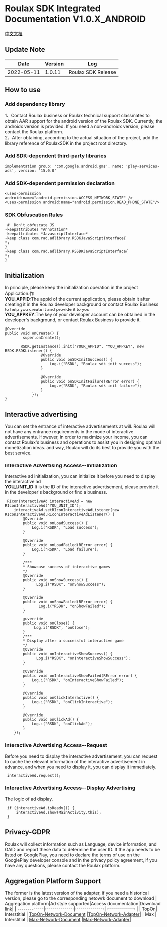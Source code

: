 

# Roulax SDK Integrated Documentation V1.0.X_ANDROID  

[中文文档](https://github.com/RoulaxTeam/Roulax-Android-SDK/blob/master/README.md)  

## Update Note
| Date | Version | Log |
|--|--|--|
| 2022-05-11 | 1.0.11 | Roulax SDK Release |

## How to use

### Add dependency library
1、Contact Roulax business or Roulax technical support classmates to obtain AAR support for the android version of the Roulax SDK. Currently, the androidx version is provided. If you need a non-androidx version, please contact the Roulax platform.  
2、After obtaining, according to the actual situation of the project, add the library reference of RoulaxSDK in the project root directory.

<!-- 下载地址：[Roulax-SDK-Core](https://github.com/RoulaxTeam/Roulax-Android-SDK/releases/download/main_1.0.11/rsdk_1011_202205091149.aar) -->

### Add SDK-dependent third-party libraries
	implementation group: 'com.google.android.gms', name: 'play-services-ads', version: '15.0.0'

### Add SDK-dependent permission declaration

  	<uses-permission android:name="android.permission.ACCESS_NETWORK_STATE" />
    <uses-permission android:name="android.permission.READ_PHONE_STATE"/>


### SDK Obfuscation Rules
     #  Don't obfuscate JS
	-keepattributes *Annotation*
	-keepattributes *JavascriptInterface*
	-keep class com.rad.adlibrary.RSDKJavaScriptInterface{
	*;
	}
	-keep class com.rad.adlibrary.RSSDKJavaScriptInterface{
	*;
	}


## Initialization

In principle, please keep the initialization operation in the project Application.作<br>
**YOU_APPID**:The appid of the current application, please obtain it after creating it in the Roulax developer background or contact Roulax Business to help you create it and provide it to you<br>
**YOU_APPKEY**:The key of your developer account can be obtained in the developer's background, or contact Roulax Business to provide it.<br>


	@Override
	public void onCreate() {
			super.onCreate();

           RSDK.getInstance().init("YOUR_APPID", "YOU_APPKEY", new RSDK.RSDKListener() {
                    @Override
                    public void onSDKInitSuccess() {
                        Log.i("RSDK", "Roulax sdk init success");
                    }

                    @Override
                    public void onSDKInitFailure(RError error) {
                        Log.e("RSDK", "Roulax sdk init failure");
                    }
                });  
	}


## Interactive advertising

You can set the entrance of interactive advertisements at will. Roulax will not have any entrance requirements in the mode of interactive advertisements. However, in order to maximize your income, you can contact Roulax's business and operations to assist you in designing optimal monetization ideas. and way, Roulax will do its best to provide you with the best service.

### Interactive Advertising Access--Initialization

Interactive ad initialization, you can initialize it before you need to display the interactive ad<br>
**YOU_UNIT_ID**:It is the ID of the interactive advertisement, please provide it in the developer's background or find a business.


     RIconInteractiveAd interactiveAd = new RIconInteractiveAd("YOU_UNIT_ID");
        interactiveAd.setRIconInteractiveAdListener(new RIconInteractiveAd.RIconInteractiveAdListener() {
            @Override
            public void onLoadSuccess() {
                Log.i("RSDK", "Load success");
            }

            @Override
            public void onLoadFailed(RError error) {
                Log.i("RSDK", "Load failure");
            }

			/***
			* Showcase success of interactive games
			*/
            @Override
            public void onShowSuccess() {
				  Log.i("RSDK", "onShowSuccess");
            }

            @Override
            public void onShowFailed(RError error) {
				   Log.i("RSDK", "onShowFailed");
            }

            @Override
            public void onClose() {
                 Log.i("RSDK", "onClose");
            }
			/***
			* Display after a successful interactive game
			*/
            @Override
            public void onInteractiveShowSuccess() {
				  Log.i("RSDK", "onInteractiveShowSuccess");
            }
			
            @Override
            public void onInteractiveShowFailed(RError error) {               
				Log.i("RSDK", "onInteractiveShowFailed");
            }

            @Override
            public void onClickInteractive() {
                Log.i("RSDK", "onClickInteractive");
            }

            @Override
            public void onClickAd() {
                Log.i("RSDK", "onClickAd");
            }
        });


### Interactive Advertising Access--Request

Before you need to display the interactive advertisement, you can request to cache the relevant information of the interactive advertisement in advance, and when you need to display it, you can display it immediately.

	 interactiveAd.request();


### Interactive Advertising Access--Display Advertising

The logic of ad display.

 	 if (interactiveAd.isReady()) {
         interactiveAd.show(MainActivity.this);
     }

## Privacy-GDPR
Roulax will collect information such as Language, device information, and GAID and report these data to determine the user ID. If the app needs to be listed on GooglePlay, you need to declare the terms of use on the GooglePlay developer console and in the privacy policy agreement, if you have any questions, please contact the Roulax platform.

## Aggregation Platform Support
The former is the latest version of the adapter, if you need a historical version, please go to the corresponding netowrk document to download
| Aggregation platform|Ad style supported|Access documentation|Download link|
| -------------|:-------------:|:-------------: |:-------------: |
| TopOn| Interstitial | [TopOn-Network-Document](https://github.com/RoulaxTeam/Roulax-Android-SDK/blob/master/network/topon/RoulaxTopOnAdapter.md) |[TopOn-Network-Adapter](https://github.com/RoulaxTeam/Roulax-Android-SDK/releases/download/network_max/rad-network-max-release.aar)|
| Max  | Interstitial | [Max-Network-Document](https://github.com/RoulaxTeam/Roulax-Android-SDK/blob/master/network/Max/RSDK-MAX-English.md) |[Max-Network-Adapter](https://github.com/RoulaxTeam/Roulax-Android-SDK/releases/download/network_max/rad-adapter-max.aar)|
